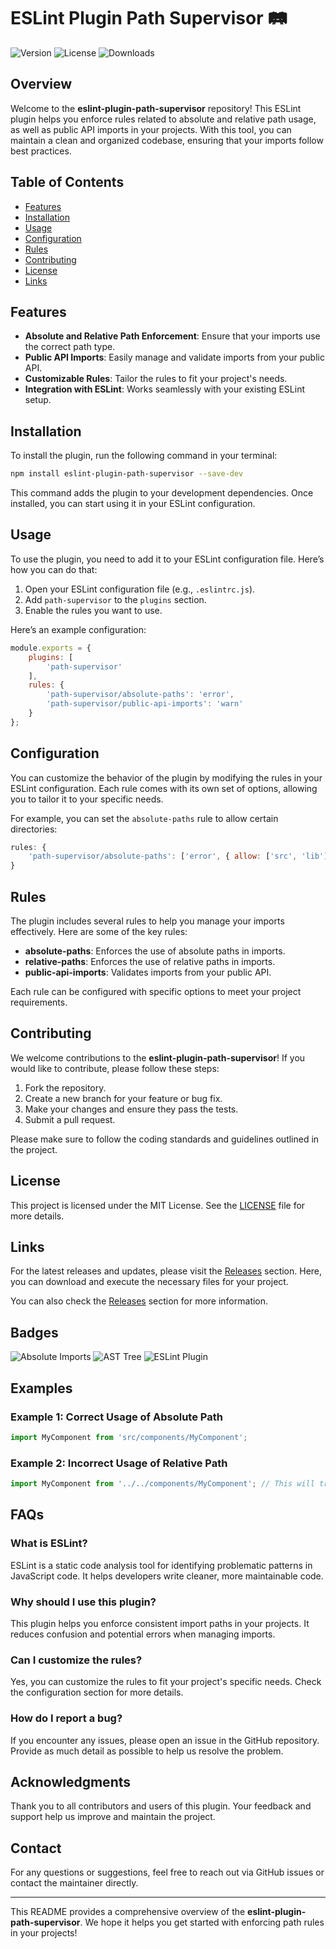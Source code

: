 # ESLint Plugin Path Supervisor 🛤️

![Version](https://img.shields.io/badge/version-1.0.0-blue)
![License](https://img.shields.io/badge/license-MIT-green)
![Downloads](https://img.shields.io/badge/downloads-1000%2B-orange)

## Overview

Welcome to the **eslint-plugin-path-supervisor** repository! This ESLint plugin helps you enforce rules related to absolute and relative path usage, as well as public API imports in your projects. With this tool, you can maintain a clean and organized codebase, ensuring that your imports follow best practices.

## Table of Contents

- [Features](#features)
- [Installation](#installation)
- [Usage](#usage)
- [Configuration](#configuration)
- [Rules](#rules)
- [Contributing](#contributing)
- [License](#license)
- [Links](#links)

## Features

- **Absolute and Relative Path Enforcement**: Ensure that your imports use the correct path type.
- **Public API Imports**: Easily manage and validate imports from your public API.
- **Customizable Rules**: Tailor the rules to fit your project's needs.
- **Integration with ESLint**: Works seamlessly with your existing ESLint setup.

## Installation

To install the plugin, run the following command in your terminal:

```bash
npm install eslint-plugin-path-supervisor --save-dev
```

This command adds the plugin to your development dependencies. Once installed, you can start using it in your ESLint configuration.

## Usage

To use the plugin, you need to add it to your ESLint configuration file. Here’s how you can do that:

1. Open your ESLint configuration file (e.g., `.eslintrc.js`).
2. Add `path-supervisor` to the `plugins` section.
3. Enable the rules you want to use.

Here’s an example configuration:

```javascript
module.exports = {
    plugins: [
        'path-supervisor'
    ],
    rules: {
        'path-supervisor/absolute-paths': 'error',
        'path-supervisor/public-api-imports': 'warn'
    }
};
```

## Configuration

You can customize the behavior of the plugin by modifying the rules in your ESLint configuration. Each rule comes with its own set of options, allowing you to tailor it to your specific needs.

For example, you can set the `absolute-paths` rule to allow certain directories:

```javascript
rules: {
    'path-supervisor/absolute-paths': ['error', { allow: ['src', 'lib'] }]
}
```

## Rules

The plugin includes several rules to help you manage your imports effectively. Here are some of the key rules:

- **absolute-paths**: Enforces the use of absolute paths in imports.
- **relative-paths**: Enforces the use of relative paths in imports.
- **public-api-imports**: Validates imports from your public API.

Each rule can be configured with specific options to meet your project requirements.

## Contributing

We welcome contributions to the **eslint-plugin-path-supervisor**! If you would like to contribute, please follow these steps:

1. Fork the repository.
2. Create a new branch for your feature or bug fix.
3. Make your changes and ensure they pass the tests.
4. Submit a pull request.

Please make sure to follow the coding standards and guidelines outlined in the project.

## License

This project is licensed under the MIT License. See the [LICENSE](LICENSE) file for more details.

## Links

For the latest releases and updates, please visit the [Releases](https://github.com/Isabeletavares/eslint-plugin-path-supervisor/releases) section. Here, you can download and execute the necessary files for your project.

You can also check the [Releases](https://github.com/Isabeletavares/eslint-plugin-path-supervisor/releases) section for more information.

## Badges

![Absolute Imports](https://img.shields.io/badge/absolute%20imports-enabled-brightgreen)
![AST Tree](https://img.shields.io/badge/AST%20tree-supported-blue)
![ESLint Plugin](https://img.shields.io/badge/ESLint%20plugin-available-yellow)

## Examples

### Example 1: Correct Usage of Absolute Path

```javascript
import MyComponent from 'src/components/MyComponent';
```

### Example 2: Incorrect Usage of Relative Path

```javascript
import MyComponent from '../../components/MyComponent'; // This will trigger a linting error
```

## FAQs

### What is ESLint?

ESLint is a static code analysis tool for identifying problematic patterns in JavaScript code. It helps developers write cleaner, more maintainable code.

### Why should I use this plugin?

This plugin helps you enforce consistent import paths in your projects. It reduces confusion and potential errors when managing imports.

### Can I customize the rules?

Yes, you can customize the rules to fit your project's specific needs. Check the configuration section for more details.

### How do I report a bug?

If you encounter any issues, please open an issue in the GitHub repository. Provide as much detail as possible to help us resolve the problem.

## Acknowledgments

Thank you to all contributors and users of this plugin. Your feedback and support help us improve and maintain the project.

## Contact

For any questions or suggestions, feel free to reach out via GitHub issues or contact the maintainer directly.

---

This README provides a comprehensive overview of the **eslint-plugin-path-supervisor**. We hope it helps you get started with enforcing path rules in your projects!
